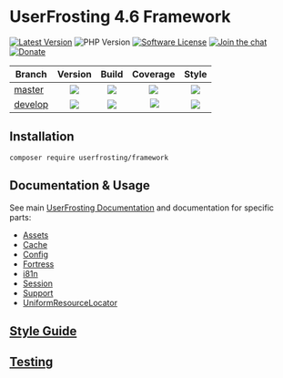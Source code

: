 # UserFrosting 4.6 Framework

[![Latest Version](https://img.shields.io/github/release/userfrosting/framework.svg)](https://github.com/userfrosting/framework/releases)
![PHP Version](https://img.shields.io/packagist/php-v/userfrosting/framework.svg?color=brightgreen)
[![Software License](https://img.shields.io/badge/license-MIT-brightgreen.svg)](LICENSE.md)
[![Join the chat](https://img.shields.io/badge/Chat-UserFrosting-brightgreen?logo=Rocket.Chat)](https://chat.userfrosting.com)
[![Donate](https://img.shields.io/badge/Open%20Collective-Donate-blue.svg)](https://opencollective.com/userfrosting#backer)

| Branch | Version | Build | Coverage | Style |
| ------ |:-------:|:-----:|:--------:|:-----:|
| [master][framework] | ![][framework-version] | [![][framework-master-build]][framework-travis] | [![][framework-master-codecov]][framework-codecov] | [![][framework-style-master]][framework-style] |
| [develop][framework-develop] | ![][framework-version-develop] | [![][framework-develop-build]][framework-travis] | [![][framework-develop-codecov]][framework-codecov] | [![][framework-style-develop]][framework-style] |

<!-- Links -->
[framework]: https://github.com/userfrosting/framework
[framework-develop]: https://github.com/userfrosting/framework/tree/develop
[framework-version]: https://img.shields.io/github/release/userfrosting/framework.svg?color=success&label=Version
[framework-version-develop]: https://img.shields.io/badge/Version-5.0.x-yellow.svg
[framework-master-build]: https://img.shields.io/github/workflow/status/userfrosting/framework/Build/master?logo=github
[framework-master-codecov]: https://codecov.io/gh/userfrosting/framework/branch/master/graph/badge.svg
[framework-develop-build]: https://img.shields.io/github/workflow/status/userfrosting/framework/Build/develop?logo=github
[framework-develop-codecov]: https://codecov.io/gh/userfrosting/framework/branch/develop/graph/badge.svg
[framework-releases]: https://github.com/userfrosting/framework/releases
[framework-travis]: https://github.com/userfrosting/framework/actions
[framework-codecov]: https://codecov.io/gh/userfrosting/framework
[framework-style-master]: https://github.styleci.io/repos/360994768/shield?branch=master&style=flat
[framework-style-develop]: https://github.styleci.io/repos/360994768/shield?branch=develop&style=flat
[framework-style]: https://github.styleci.io/repos/360994768

## Installation
```
composer require userfrosting/framework
```

## Documentation & Usage
See main [UserFrosting Documentation](https://learn.userfrosting.com) and documentation for specific parts: 
 - [Assets](src/Assets/)
 - [Cache](src/Cache/)
 - [Config](src/Config/)
 - [Fortress](src/Fortress/)
 - [i81n](src/I18n)
 - [Session](src/Session)
 - [Support](src/Support)
 - [UniformResourceLocator](src/UniformResourceLocator)

## [Style Guide](STYLE_GUIDE.md)

## [Testing](RUNNING_TESTS.md)
